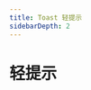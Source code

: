 ```yaml
---
title: Toast 轻提示
sidebarDepth: 2
---
```

# 轻提示

<ClientOnly>
 <toast-demos></toast-demos>
</ClientOnly>